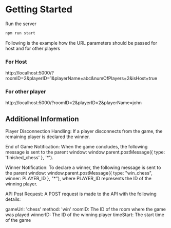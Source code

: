 # Getting Started

Run the server

```bash
npm run start
```

Following is the example how the URL parameters should be passed for host and for other players

### For Host

http://localhost:5000/?roomID=2&playerID=1&playerName=abc&numOfPlayers=2&isHost=true

### For other player

http://localhost:5000/?roomID=2&playerID=2&playerName=john

## Additional Information

Player Disconnection Handling: If a player disconnects from the game, the remaining player is declared the winner.

End of Game Notification: When the game concludes, the following message is sent to the parent window: window.parent.postMessage({ type: 'finished_chess' }, '*').

Winner Notification: To declare a winner, the following message is sent to the parent window: window.parent.postMessage({ type: "win_chess", winner: PLAYER_ID }, "*"), where PLAYER_ID represents the ID of the winning player.

API Post Request: A POST request is made to the API with the following details:

gameUrl: 'chess'
method: 'win'
roomID: The ID of the room where the game was played
winnerID: The ID of the winning player
timeStart: The start time of the game
